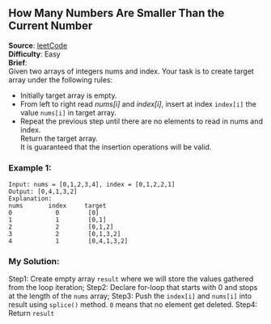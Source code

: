 ## How Many Numbers Are Smaller Than the Current Number

**Source**: [leetCode](https://leetcode.com/problems/create-target-array-in-the-given-order/)  
**Difficulty**: Easy  
**Brief**:  
Given two arrays of integers nums and index. Your task is to create target array under the following rules:  
* Initially target array is empty.  
* From left to right read *nums[i]* and *index[i]*, insert at index ```index[i]``` the value ```nums[i]``` in target array.  
* Repeat the previous step until there are no elements to read in nums and index.  
Return the target array.  
It is guaranteed that the insertion operations will be valid.


### Example 1:
```
Input: nums = [0,1,2,3,4], index = [0,1,2,2,1]
Output: [0,4,1,3,2]
Explanation:
nums       index     target
0            0        [0]
1            1        [0,1]
2            2        [0,1,2]
3            2        [0,1,3,2]
4            1        [0,4,1,3,2]
```


### My Solution:
Step1: Create empty array ```result``` where we will store the values gathered from the loop iteration;
Step2: Declare for-loop that starts with 0 and stops at the length of the ```nums``` array;
Step3: Push the ```index[i]``` and ```nums[i]``` into result using ```splice()``` method. ```0``` means that no element get deleted.
Step4: Return ```result```
